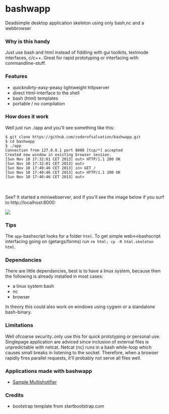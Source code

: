 bashwapp
========

Deadsimple desktop application skeleton using only bash,nc and a webbrowser

### Why is this handy ###

Just use bash and html instead of fiddling with gui toolkits, textmode interfaces, c/c++.
Great for rapid prototyping or interfacing with commandline-stuff.

### Features ###

* quickndirty-easy-peasy lightweight httpserver
* direct html-interface to the shell
* bash (html) templates 
* portable / no compilation

### How does it work ###

Well just run ./app and you'll see something like this:

    $ git clone https://github.com/coderofsalvation/bashwapp.git
    $ cd bashwapp
    $ ./app
    Connection from 127.0.0.1 port 8000 [tcp/*] accepted
    Created new window in existing browser session.
    [Sun Nov 10 17:32:01 CET 2013] out> HTTP/1.1 200 OK
    [Sun Nov 10 17:32:01 CET 2013] out> 
    [Sun Nov 10 17:40:46 CET 2013] in> GET /
    [Sun Nov 10 17:40:46 CET 2013] out> HTTP/1.1 200 OK
    [Sun Nov 10 17:40:46 CET 2013] out> 
<br><br>
See? It started a miniwebserver, and if you'll see the image below if you surf to http://localhost:8000:

<img src="https://raw.github.com/coderofsalvation/bashwapp/master/screenshot.png"/>

### Tips ###

The `app`-bashscript looks for a folder `html`. To get simple web<->bashscript interfacing going on (getargs/forms) run `rm html; cp -R html.skeleton html`.

### Dependancies ###

There are little dependancies, best is to have a linux system, because then the following is already installed in most cases:

* a linux system bash
* nc
* browser

In theory this could also work on windows using cygwin or a standalone bash-binary.

### Limitations ###

Well ofcoarse security..only use this for quick prototyping or personal use.
Singlepage application are adviced since inclusion of external files is unpredictable with netcat. Netcat (nc) runs in a bash while-loop which 
causes small breaks in listening to the socket. Therefore, when a browser rapidly fires parallel requests, it'll probably not serve all files well.

### Applications made with bashwapp ###

* [Sample Multishotifier](https://github.com/coderofsalvation/sample-multi-shotifier)

### Credits ###

* bootstrap template from startbootstrap.com
